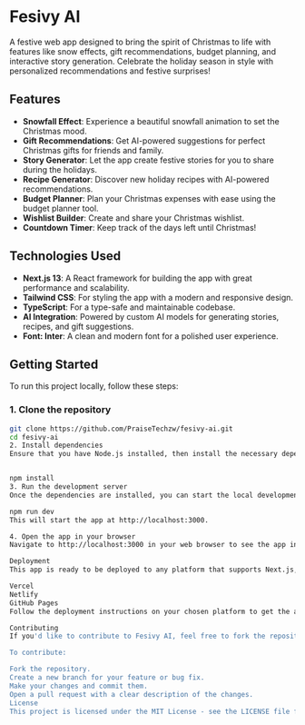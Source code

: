 # Fesivy AI

A festive web app designed to bring the spirit of Christmas to life with features like snow effects, gift recommendations, budget planning, and interactive story generation. Celebrate the holiday season in style with personalized recommendations and festive surprises!

## Features

- **Snowfall Effect**: Experience a beautiful snowfall animation to set the Christmas mood.
- **Gift Recommendations**: Get AI-powered suggestions for perfect Christmas gifts for friends and family.
- **Story Generator**: Let the app create festive stories for you to share during the holidays.
- **Recipe Generator**: Discover new holiday recipes with AI-powered recommendations.
- **Budget Planner**: Plan your Christmas expenses with ease using the budget planner tool.
- **Wishlist Builder**: Create and share your Christmas wishlist.
- **Countdown Timer**: Keep track of the days left until Christmas!

## Technologies Used

- **Next.js 13**: A React framework for building the app with great performance and scalability.
- **Tailwind CSS**: For styling the app with a modern and responsive design.
- **TypeScript**: For a type-safe and maintainable codebase.
- **AI Integration**: Powered by custom AI models for generating stories, recipes, and gift suggestions.
- **Font: Inter**: A clean and modern font for a polished user experience.

## Getting Started

To run this project locally, follow these steps:

### 1. Clone the repository

```bash
git clone https://github.com/PraiseTechzw/fesivy-ai.git
cd fesivy-ai
2. Install dependencies
Ensure that you have Node.js installed, then install the necessary dependencies using npm or yarn.


npm install
3. Run the development server
Once the dependencies are installed, you can start the local development server:

npm run dev
This will start the app at http://localhost:3000.

4. Open the app in your browser
Navigate to http://localhost:3000 in your web browser to see the app in action.

Deployment
This app is ready to be deployed to any platform that supports Next.js, such as:

Vercel
Netlify
GitHub Pages
Follow the deployment instructions on your chosen platform to get the app live.

Contributing
If you'd like to contribute to Fesivy AI, feel free to fork the repository and submit pull requests! We welcome improvements, bug fixes, and new feature suggestions.

To contribute:

Fork the repository.
Create a new branch for your feature or bug fix.
Make your changes and commit them.
Open a pull request with a clear description of the changes.
License
This project is licensed under the MIT License - see the LICENSE file for details.